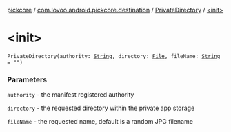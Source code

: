 [pickcore](../../index.md) / [com.lovoo.android.pickcore.destination](../index.md) / [PrivateDirectory](index.md) / [&lt;init&gt;](./-init-.md)

# &lt;init&gt;

`PrivateDirectory(authority: `[`String`](https://kotlinlang.org/api/latest/jvm/stdlib/kotlin/-string/index.html)`, directory: `[`File`](https://docs.oracle.com/javase/8/docs/api/java/io/File.html)`, fileName: `[`String`](https://kotlinlang.org/api/latest/jvm/stdlib/kotlin/-string/index.html)` = "")`

### Parameters

`authority` - the manifest registered authority

`directory` - the requested directory within the private app storage

`fileName` - the requested name, default is a random JPG filename